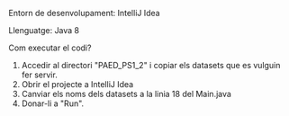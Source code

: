 Entorn de desenvolupament: IntelliJ Idea

Llenguatge: Java 8

Com executar el codi?
1. Accedir al directori "PAED_PS1_2" i copiar els datasets que es vulguin fer servir.
2. Obrir el projecte a IntelliJ Idea
3. Canviar els noms dels datasets a la linia 18 del Main.java
4. Donar-li a "Run".
